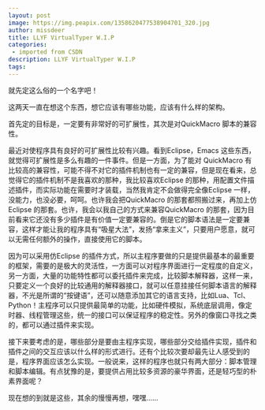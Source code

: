 ```yaml
---
layout: post
image: https://img.peapix.com/1358620477538904701_320.jpg
author: missdeer
title: LLYF VirtualTyper W.I.P
categories: 
 - imported from CSDN
description: LLYF VirtualTyper W.I.P
tags: 
---
```


就先定这么俗的一个名字吧！

这两天一直在想这个东西，想它应该有哪些功能，应该有什么样的架构。

首先定的目标是，一定要有非常好的可扩展性，其次是对QuickMacro 脚本的兼容性。

最近对使程序具有良好的可扩展性比较有兴趣。看到Eclipse，Emacs 这些东西，就觉得可扩展性是多么有趣的一件事件。但是一方面，为了能对 QuickMacro 有比较高的兼容性，可能不得不对它的插件机制也有一定的兼容，但是现在看来，总觉得它的插件机制不是我喜欢的那种，我比较喜欢Eclipse 的那种，用配置文件描述插件，而实际功能在需要时才装载，当然我肯定不会做得完全像Eclipse 一样，没能力，也没必要，呵呵。也许我会把QuickMacro 的那套都照搬过来，再加上仿Eclipse 的那套。也许，我会以我自己的方式来兼容QuickMacro 的那套，因为目前看来它还没有多少插件是有价值一定要兼容的。倒是它的脚本语法是一定要兼容，这样才能让我的程序具有“吸星大法”，发扬“拿来主义”，只要用户愿意，就可以无需任何额外的操作，直接使用它的脚本。

因为可以采用仿Eclipse 的插件方式，所以主程序要做的只是提供最基本的最重要的框架，需要的是极大的灵活性，一方面可以对程序界面进行一定程度的自定义，另一方面，大量的功能特性都可以委托插件来完成，比较脚本解释器，这样一来，只要定义一个良好的比较通用的解释器接口，就可以任意挂接任何脚本语言的解释器，不光是所谓的“按键语”，还可以随意添加其它的语言支持，比如Lua、Tcl、Python！主程序可以只提供最简单的功能，比如硬件模拟，系统底层调用，像定时器、线程管理这些，统一的接口可以保证程序的稳定性。另外的像窗口寻找之类的，都可以通过插件来实现。

接下来要考虑的是，哪些部分是要由主程序实现，哪些部分交给插件实现，插件和插件之间的交互应该以什么样的形式进行。还有个比较次要却最先让人感受到的是，程序界面应该怎么实现。一般说来，这样的程序也就只有两大部分：脚本管理和脚本编辑。有点犹豫的是，要提供占用比较多资源的豪华界面，还是轻巧型的朴素界面呢？

现在想的到就是这些，其余的慢慢再想，嘿嘿……

